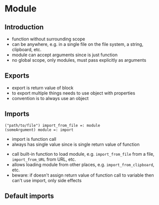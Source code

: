 # Module



## Introduction

- function without surrounding scope
- can be anywhere, e.g. in a single file on the file system, a string, clipboard, etc.
- module can accept arguments since is just function
- no global scope, only modules, must pass explicitly as arguments



## Exports

- export is return value of block
- to export multiple things needs to use object with properties
- convention is to always use an object



## Imports

<!-- todo: how to do import without relying on data type? what are top-level functions? -->

```
("path/to/file") import_from_file =: module
(someArgument) module =: import
```

- import is function call
- always has single value since is single return value of function
<!-- todo: how to import only some properties from object? -->
- call built-in function to load module, e.g. `import_from_file` from a file, `import_from_URL` from URL, etc.
- allows loading module from other places, e.g. `import_from_clipboard`, etc.
- beware: if doesn't assign return value of function call to variable then can't use import, only side effects



## Default imports

<!-- todo: what is imported by default? e.g. built-in data type objects?
how is it determined? e.g. via a config, via version number? -->
